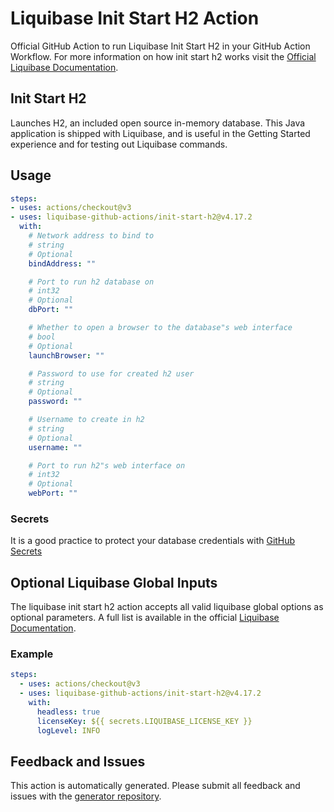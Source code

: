 # Liquibase Init Start H2 Action
Official GitHub Action to run Liquibase Init Start H2 in your GitHub Action Workflow. For more information on how init start h2 works visit the [Official Liquibase Documentation](https://docs.liquibase.com/commands/home.html).
## Init Start H2
Launches H2, an included open source in-memory database. This Java application is shipped with Liquibase, and is useful in the Getting Started experience and for testing out Liquibase commands.
## Usage
```yaml
steps:
- uses: actions/checkout@v3
- uses: liquibase-github-actions/init-start-h2@v4.17.2
  with:
    # Network address to bind to
    # string
    # Optional
    bindAddress: ""

    # Port to run h2 database on
    # int32
    # Optional
    dbPort: ""

    # Whether to open a browser to the database"s web interface
    # bool
    # Optional
    launchBrowser: ""

    # Password to use for created h2 user
    # string
    # Optional
    password: ""

    # Username to create in h2
    # string
    # Optional
    username: ""

    # Port to run h2"s web interface on
    # int32
    # Optional
    webPort: ""

```

### Secrets
It is a good practice to protect your database credentials with [GitHub Secrets](https://docs.github.com/en/actions/security-guides/encrypted-secrets)

## Optional Liquibase Global Inputs
The liquibase init start h2 action accepts all valid liquibase global options as optional parameters. A full list is available in the official [Liquibase Documentation](https://docs.liquibase.com/parameters/command-parameters.html).

### Example
```yaml
steps:
  - uses: actions/checkout@v3
  - uses: liquibase-github-actions/init-start-h2@v4.17.2
    with:
      headless: true
      licenseKey: ${{ secrets.LIQUIBASE_LICENSE_KEY }}
      logLevel: INFO
```

## Feedback and Issues
This action is automatically generated. Please submit all feedback and issues with the [generator repository](https://github.com/liquibase/github-action-generator/issues).
